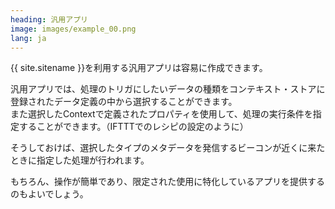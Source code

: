 ```yaml
---
heading: 汎用アプリ
image: images/example_00.png
lang: ja
---
```

{{ site.sitename }}を利用する汎用アプリは容易に作成できます。

汎用アプリでは、処理のトリガにしたいデータの種類をコンテキスト・ストアに登録されたデータ定義の中から選択することができます。  
また選択したContextで定義されたプロパティを使用して、処理の実行条件を指定することができます。（IFTTTでのレシピの設定のように）

そうしておけば、選択したタイプのメタデータを発信するビーコンが近くに来たときに指定した処理が行われます。

もちろん、操作が簡単であり、限定された使用に特化しているアプリを提供するのもよいでしょう。
